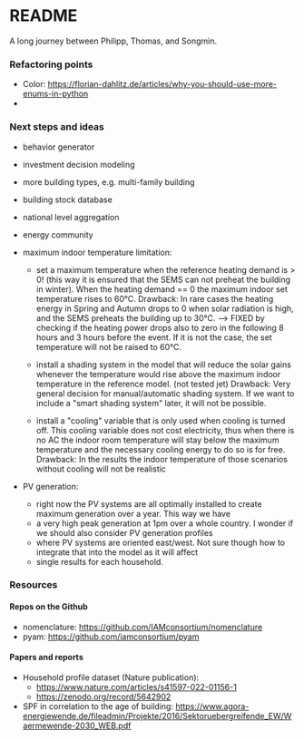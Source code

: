 # README

A long journey between Philipp, Thomas, and Songmin.

### Refactoring points

- Color: https://florian-dahlitz.de/articles/why-you-should-use-more-enums-in-python
- 

### Next steps and ideas

- behavior generator
- investment decision modeling
- more building types, e.g. multi-family building
- building stock database
- national level aggregation
- energy community

- maximum indoor temperature limitation:
  - set a maximum temperature when the reference heating demand is > 0! (this way it is ensured that the SEMS can 
     not preheat the building in winter). When the heating demand == 0 the maximum indoor set temperature rises to 60°C. 
    Drawback: In rare cases the heating energy in Spring and Autumn drops to 0 
     when solar radiation is high, and the SEMS preheats the building up to 30°C. --> FIXED by checking if the heating 
     power drops also to zero in the following 8 hours and 3 hours before the event. If it is not the case, the set 
     temperature will not be raised to 60°C. 

  - install a shading system in the model that will reduce the solar gains whenever the temperature would rise above 
    the maximum indoor temperature in the reference model. (not tested jet)
    Drawback: Very general decision for manual/automatic shading system. If we want to include a "smart shading system"
              later, it will not be possible. 

  - install a "cooling" variable that is only used when cooling is turned off. This cooling variable does not cost
    electricity, thus when there is no AC the indoor room temperature will stay below the maximum temperature and 
    the necessary cooling energy to do so is for free. 
    Drawback: In the results the indoor temperature of those scenarios without cooling will not be realistic
  

- PV generation:
  - right now the PV systems are all optimally installed to create maximum generation over a year. This way we have 
  - a very high peak generation at 1pm over a whole country. I wonder if we should also consider PV generation profiles 
  - where PV systems are oriented east/west. Not sure though how to integrate that into the model as it will affect 
  - single results for each household.

### Resources

#### Repos on the Github
 - nomenclature: https://github.com/IAMconsortium/nomenclature
 - pyam: https://github.com/iamconsortium/pyam

#### Papers and reports
 - Household profile dataset (Nature publication): 
    - https://www.nature.com/articles/s41597-022-01156-1
    - https://zenodo.org/record/5642902
 - SPF in correlation to the age of building: https://www.agora-energiewende.de/fileadmin/Projekte/2016/Sektoruebergreifende_EW/Waermewende-2030_WEB.pdf
 